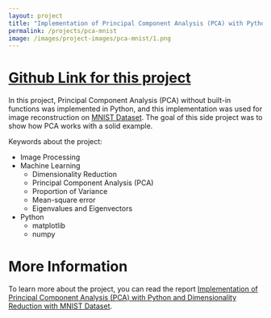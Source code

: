 ```yaml
---
layout: project
title: "Implementation of Principal Component Analysis (PCA) with Python and Dimensionality Reduction with MNIST Dataset"
permalink: /projects/pca-mnist
image: /images/project-images/pca-mnist/1.png
---
```


# [Github Link for this project](https://github.com/samialperen/pca_mnist)

In this project, Principal Component Analysis (PCA) without built-in functions was implemented in Python, and this implementation was used for image reconstruction on [MNIST Dataset](http://yann.lecun.com/exdb/mnist/). The goal of this side project was to show how PCA works with a solid example. 

Keywords about the project:
* Image Processing
* Machine Learning
    * Dimensionality Reduction
    * Principal Component Analysis (PCA)
    * Proportion of Variance
    * Mean-square error
    * Eigenvalues and Eigenvectors
* Python
    * matplotlib
    * numpy


# More Information
To learn more about the project, you can read the report [Implementation of Principal Component Analysis (PCA) with Python and Dimensionality Reduction with MNIST Dataset](https://github.com/samialperen/pca_mnist/blob/master/doc/Implementation_of_Principal_Component_Analysis_PCA__and_Understanding_PCA_with_MNISTDataset.pdf). 


